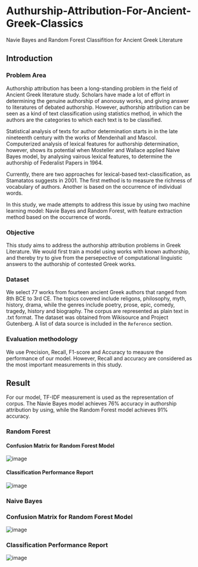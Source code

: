 # Authurship-Attribution-For-Ancient-Greek-Classics
Navie Bayes and Random Forest Classifition for Ancient Greek Literature

## Introduction  <a name="introduction"></a>
### Problem Area <a name="problem_area"></a>
Authorship attribution  has been a long-standing problem in the field of Ancient Greek literature study. Scholars have made a lot of effort in determining the genuine authorship of anonousy works, and giving answer to literatures of debated authorship. However, authorship attribution can be seen as a kind of text classification using statistics method, in which the authors are the categories to which each text is to be classified.

Statistical analysis of texts for author determination starts in in the late nineteenth century with the works of Mendenhall and Mascol. Computerized analysis of lexical features for authorship determination, however, shows its potential when Mosteller and Wallace applied Naive Bayes model, by analysing vairous lexical features, to determine the authorship of Federalist Papers in 1964. 

Currently, there are two approaches for lexical-based text-classification, as Stamatatos suggests in 2001. The first method is to measure the richness of vocabulary of authors. Another is based on the occurrence of individual words.

In this study, we made attempts to address this issue by using two machine learning model: Navie Bayes and Random Forest, with feature extraction method based on the occurrence of words.

### Objective <a name="objectives"></a>
This study aims to address the authorship attribution problems in Greek Literature. We would first train a model using works with known authorship, and thereby try to give from the persepective of computational linguistic answers to the authorship of contested Greek works. 

### Dataset <a name="dataset"></a>
We select 77 works from fourteen ancient Greek authors that ranged from 8th BCE to 3rd CE. The topics covered include religons, philosophy, myth, history, drama, while the genres include poetry, prose, epic, comedy, tragedy, history and biography. The corpus are represented as plain text in .txt format. The dataset was obtained from Wikisource and Project Gutenberg. A list of data source is included in the `Reference` section.

### Evaluation methodology <a name="evaluation_methodology"></a>
We use Precision, Recall, F1-score and Accuracy to meausre the performance of our model. However, Recall and accuracy are considered as the most important measurements in this study.


## Result
For our model, TF-IDF measurement is used as the representation of corpus. The Navie Bayes model achieves 76% accuracy in authorship attribution by using, while the Random Forest model achieves 91% accuracy.

### Random Forest
#### Confusion Matrix for Random Forest Model
![image](https://github.com/katcom/Authurship-Attribution-For-Ancient-Greek-Classics/blob/main/IMG/random_forest_confusion_matrix.png|width=200px)

#### Classification Performance Report
![image](https://github.com/katcom/Authurship-Attribution-For-Ancient-Greek-Classics/blob/main/IMG/random_forest_report.PNG|width=200px)

### Naive Bayes
### Confusion Matrix for Random Forest Model
![image](https://github.com/katcom/Authurship-Attribution-For-Ancient-Greek-Classics/blob/main/IMG/naive_bayes_confusion_matrix.png|width=200px)

### Classification Performance Report
![image](https://github.com/katcom/Authurship-Attribution-For-Ancient-Greek-Classics/blob/main/IMG/naive_bayes_report.PNG|width=200px)
